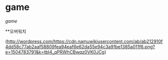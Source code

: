 # game
*game*


**오버워치

(http://wordpress.com/https://cdn.namuwikiusercontent.com/ab/ab212910f4dd58c77ab2aaf58809fea94eaf6e62da55e94c3a91be1385a011f6.png?e=1504783791&k=tbI4_qPRWhCBwqz0VK0JCg)
